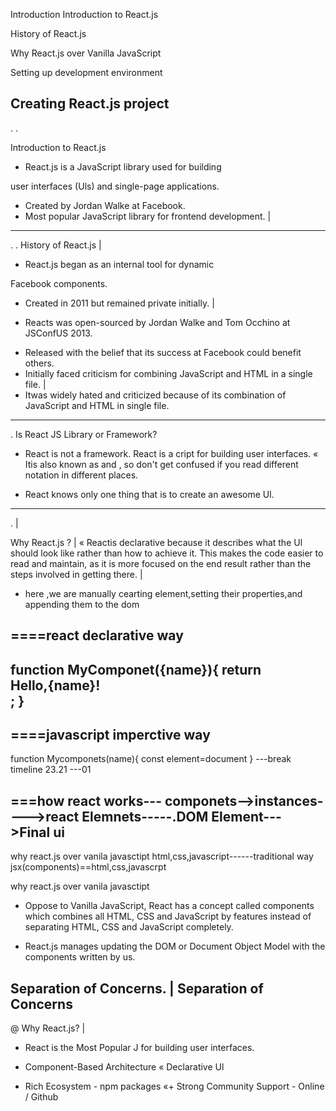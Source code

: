 Introduction
Introduction to React.js

History of React.js

Why React.js over Vanilla JavaScript

Setting up development environment

Creating React.js project
------------------------------
. .

Introduction to React.js
* React.js is a JavaScript library used for building

user interfaces (Uls) and single-page applications.
+ Created by Jordan Walke at Facebook.
+ Most popular JavaScript library for frontend
development. |
--------------------------
. .
History of React.js |
+ React.js began as an internal tool for dynamic

Facebook components.
* Created in 2011 but remained private initially. |
+ Reacts was open-sourced by Jordan Walke and
Tom Occhino at JSConfUS 2013.
* Released with the belief that its success at
Facebook could benefit others.
* Initially faced criticism for combining JavaScript
and HTML in a single file. |
* Itwas widely hated and criticized because of its
combination of JavaScript and HTML in single file.
-------------------------------------------------
.
Is React JS Library or Framework?
* React is not a framework. React is a cript for
building user interfaces.
« Itis also known as and , so don't get
confused if you read different notation in different places.
+ React knows only one thing that is to create an awesome Ul.
---------------------------------
. |

Why React.js ? |
« Reactis declarative because it describes what the Ul should look like rather than how to achieve
it. This makes the code easier to read and maintain, as it is more focused on the end result rather
than the steps involved in getting there. |
* here ,we are manually cearting element,setting their properties,and appending them to the dom

====react declarative way 
----------------------------------
function MyComponet({name}){
    return <div> Hello,{name}!</div>;
}
-----------------------
====javascript imperctive way
-----------------------------
function Mycomponets(name){
    const element=document
}
---break timeline 23.21 ---01


===how react works---
componets-->instances---->react Elemnets-----.DOM Element--->Final ui
----------------------------
why react.js over vanila javasctipt 
html,css,javascript------traditional way 
jsx(components)==html,css,javascrpt

why react.js over vanila javasctipt 
+ Oppose to Vanilla JavaScript, React has a concept called
components which combines all HTML, CSS and JavaScript by
features instead of separating HTML, CSS and JavaScript
completely.

* React.js manages updating the DOM or Document Object Model
with the components written by us.

Separation of Concerns. | Separation of Concerns
---------------------------------
@
Why React.js? |
* React is the Most Popular J for building user interfaces.

+ Component-Based Architecture
« Declarative Ul
* Rich Ecosystem - npm packages
«+ Strong Community Support - Online / Github